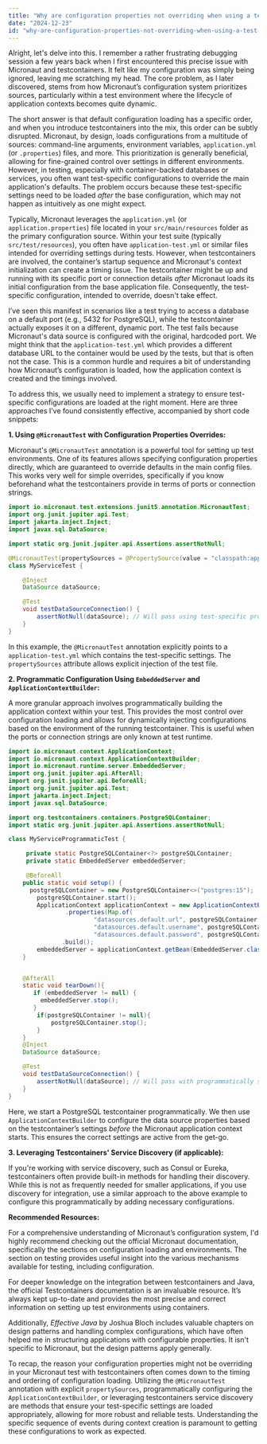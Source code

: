 ```yaml
---
title: "Why are configuration properties not overriding when using a test container in Micronaut?"
date: "2024-12-23"
id: "why-are-configuration-properties-not-overriding-when-using-a-test-container-in-micronaut"
---
```


Alright, let's delve into this. I remember a rather frustrating debugging session a few years back when I first encountered this precise issue with Micronaut and testcontainers. It felt like my configuration was simply being ignored, leaving me scratching my head. The core problem, as I later discovered, stems from how Micronaut’s configuration system prioritizes sources, particularly within a test environment where the lifecycle of application contexts becomes quite dynamic.

The short answer is that default configuration loading has a specific order, and when you introduce testcontainers into the mix, this order can be subtly disrupted. Micronaut, by design, loads configurations from a multitude of sources: command-line arguments, environment variables, `application.yml` (or `.properties`) files, and more. This prioritization is generally beneficial, allowing for fine-grained control over settings in different environments. However, in testing, especially with container-backed databases or services, you often want test-specific configurations to override the main application's defaults. The problem occurs because these test-specific settings need to be loaded *after* the base configuration, which may not happen as intuitively as one might expect.

Typically, Micronaut leverages the `application.yml` (or `application.properties`) file located in your `src/main/resources` folder as the primary configuration source. Within your test suite (typically `src/test/resources`), you often have `application-test.yml` or similar files intended for overriding settings during tests. However, when testcontainers are involved, the container’s startup sequence and Micronaut's context initialization can create a timing issue. The testcontainer might be up and running with its specific port or connection details *after* Micronaut loads its initial configuration from the base application file. Consequently, the test-specific configuration, intended to override, doesn't take effect.

I’ve seen this manifest in scenarios like a test trying to access a database on a default port (e.g., 5432 for PostgreSQL), while the testcontainer actually exposes it on a different, dynamic port. The test fails because Micronaut's data source is configured with the original, hardcoded port. We might think that the `application-test.yml` which provides a different database URL to the container would be used by the tests, but that is often not the case. This is a common hurdle and requires a bit of understanding how Micronaut’s configuration is loaded, how the application context is created and the timings involved.

To address this, we usually need to implement a strategy to ensure test-specific configurations are loaded at the right moment. Here are three approaches I’ve found consistently effective, accompanied by short code snippets:

**1. Using `@MicronautTest` with Configuration Properties Overrides:**

   Micronaut's `@MicronautTest` annotation is a powerful tool for setting up test environments. One of its features allows specifying configuration properties directly, which are guaranteed to override defaults in the main config files. This works very well for simple overrides, specifically if you know beforehand what the testcontainers provide in terms of ports or connection strings.

   ```java
   import io.micronaut.test.extensions.junit5.annotation.MicronautTest;
   import org.junit.jupiter.api.Test;
   import jakarta.inject.Inject;
   import javax.sql.DataSource;

   import static org.junit.jupiter.api.Assertions.assertNotNull;

   @MicronautTest(propertySources = @PropertySource(value = "classpath:application-test.yml"))
   class MyServiceTest {

       @Inject
       DataSource dataSource;

       @Test
       void testDataSourceConnection() {
           assertNotNull(dataSource); // Will pass using test-specific properties
       }
   }
   ```
   In this example, the `@MicronautTest` annotation explicitly points to a `application-test.yml` which contains the test-specific settings. The `propertySources` attribute allows explicit injection of the test file.

**2. Programmatic Configuration Using `EmbeddedServer` and `ApplicationContextBuilder`:**

   A more granular approach involves programmatically building the application context within your test. This provides the most control over configuration loading and allows for dynamically injecting configurations based on the environment of the running testcontainer. This is useful when the ports or connection strings are only known at test runtime.

   ```java
   import io.micronaut.context.ApplicationContext;
   import io.micronaut.context.ApplicationContextBuilder;
   import io.micronaut.runtime.server.EmbeddedServer;
   import org.junit.jupiter.api.AfterAll;
   import org.junit.jupiter.api.BeforeAll;
   import org.junit.jupiter.api.Test;
   import jakarta.inject.Inject;
   import javax.sql.DataSource;

   import org.testcontainers.containers.PostgreSQLContainer;
   import static org.junit.jupiter.api.Assertions.assertNotNull;

   class MyServiceProgrammaticTest {

        private static PostgreSQLContainer<?> postgreSQLContainer;
        private static EmbeddedServer embeddedServer;

        @BeforeAll
       public static void setup() {
         postgreSQLContainer = new PostgreSQLContainer<>("postgres:15");
           postgreSQLContainer.start();
           ApplicationContext applicationContext = new ApplicationContextBuilder()
                   .properties(Map.of(
                           "datasources.default.url", postgreSQLContainer.getJdbcUrl(),
                           "datasources.default.username", postgreSQLContainer.getUsername(),
                           "datasources.default.password", postgreSQLContainer.getPassword()))
                  .build();
           embeddedServer = applicationContext.getBean(EmbeddedServer.class).start();
       }


       @AfterAll
       static void tearDown(){
          if (embeddedServer != null) {
            embeddedServer.stop();
          }
           if(postgreSQLContainer != null){
               postgreSQLContainer.stop();
           }
       }
       @Inject
       DataSource dataSource;

       @Test
       void testDataSourceConnection() {
           assertNotNull(dataSource); // Will pass with programmatically set properties
       }
   }

   ```
   Here, we start a PostgreSQL testcontainer programmatically. We then use `ApplicationContextBuilder` to configure the data source properties based on the testcontainer’s settings *before* the Micronaut application context starts. This ensures the correct settings are active from the get-go.

**3. Leveraging Testcontainers' Service Discovery (if applicable):**

   If you're working with service discovery, such as Consul or Eureka, testcontainers often provide built-in methods for handling their discovery. While this is not as frequently needed for smaller applications, if you use discovery for integration, use a similar approach to the above example to configure this programmatically by adding necessary configurations.

**Recommended Resources:**

For a comprehensive understanding of Micronaut’s configuration system, I'd highly recommend checking out the official Micronaut documentation, specifically the sections on configuration loading and environments. The section on testing provides useful insight into the various mechanisms available for testing, including configuration.

For deeper knowledge on the integration between testcontainers and Java, the official Testcontainers documentation is an invaluable resource. It’s always kept up-to-date and provides the most precise and correct information on setting up test environments using containers.

Additionally, *Effective Java* by Joshua Bloch includes valuable chapters on design patterns and handling complex configurations, which have often helped me in structuring applications with configurable properties. It isn't specific to Micronaut, but the design patterns apply generally.

To recap, the reason your configuration properties might not be overriding in your Micronaut test with testcontainers often comes down to the timing and ordering of configuration loading. Utilizing the `@MicronautTest` annotation with explicit `propertySources`, programmatically configuring the `ApplicationContextBuilder`, or leveraging testcontainers service discovery are methods that ensure your test-specific settings are loaded appropriately, allowing for more robust and reliable tests. Understanding the specific sequence of events during context creation is paramount to getting these configurations to work as expected.
